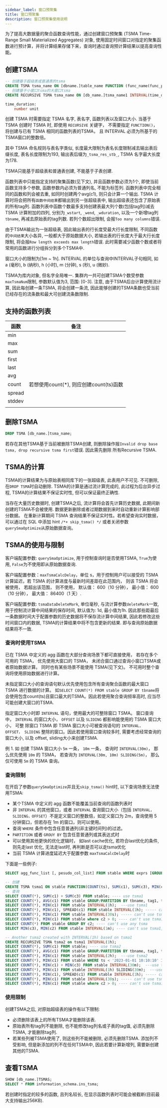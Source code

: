 ```yaml
---
sidebar_label: 窗口预聚集
title: 窗口预聚集
description: 窗口预聚集使用说明
---
```


为了提高大数据量的聚合函数查询性能，通过创建窗口预聚集 (TSMA Time-Range Small Materialized Aggregates) 对象, 使用固定时间窗口对指定的聚集函数进行预计算，并将计算结果存储下来，查询时通过查询预计算结果以提高查询性能。

## 创建TSMA

```sql
-- 创建基于超级表或普通表的tsma
CREATE TSMA tsma_name ON [dbname.]table_name FUNCTION (func_name(func_param) [, ...] ) INTERVAL(time_duration);
-- 创建基于小窗口tsma的大窗口tsma
CREATE RECURSIVE TSMA tsma_name ON [db_name.]tsma_name1 INTERVAL(time_duration);

time_duration:
    number unit
```

创建 TSMA 时需要指定 TSMA 名字, 表名字, 函数列表以及窗口大小. 当基于 TSMA 创建时 TSMA 时, 即使用 `RECURSIVE` 关键字， 不需要指定 `FUNCTION()`， 将创建与已有 TSMA 相同的函数列表的TSMA， 且 INTERVAL 必须为所基于的TSMA窗口的整数倍。

其中 TSMA 命名规则与表名字类似, 长度最大限制为表名长度限制减去输出表后缀长度, 表名长度限制为193, 输出表后缀为`_tsma_res_stb_`, TSMA 名字最大长度为178.

TSMA只能基于超级表和普通表创建, 不能基于子表创建.

函数列表中只能指定支持的聚集函数(见下文), 并且函数参数必须为1个, 即使当前函数支持多个参数, 函数参数内必须为普通列名, 不能为标签列. 函数列表中完全相同的函数和列会被去重, 如同时创建两个avg(c1), 则只会计算一个输出. TSMA 计算时将会把所有`函数中间结果`都输出到另一张超级表中, 输出超级表还包含了原始表的所有tag列. 函数列表中函数个数最多支持创建表最大列个数(包括tag列)减去 TSMA 计算附加的四列, 分别为`_wstart`, `_wend`, `_wduration`, 以及一个新增tag列 `tbname`, 再减去原始表的tag列数. 若列个数超出限制, 会报`Too many columns`错误. 

由于TSMA输出为一张超级表, 因此输出表的行长度受最大行长度限制, 不同函数的`中间结果`大小各异, 一般都大于原始数据大小, 若输出表的行长度大于最大行长度限制, 将会报`Row length exceeds max length`错误. 此时需要减少函数个数或者将常用的函数进行分组拆分到多个TSMA中.

窗口大小的限制为[1m ~ 1h]. INTERVAL 的单位与查询中INTERVAL子句相同, 如 a (毫秒), b (纳秒), h (小时), m (分钟), s (秒), u (微妙).

TSMA为库内对象, 但名字全局唯一. 集群内一共可创建TSMA个数受参数`maxTsmaNum`限制, 参数默认值为3, 范围: [0-3]. 注意, 由于TSMA后台计算使用流计算, 因此每创建一条TSMA, 将会创建一条流, 因此能够创建的TSMA条数也受当前已经存在的流条数和最大可创建流条数限制.

## 支持的函数列表
| 函数|  备注 |
|---|---|
|min||
|max||
|sum||
|first||
|last||
|avg||
|count| 若想使用count(*), 则应创建count(ts)函数|
|spread||
|stddev||
|||

## 删除TSMA
```sql
DROP TSMA [db_name.]tsma_name;
```
若存在其他TSMA基于当前被删除TSMA创建, 则删除操作报`Invalid drop base tsma, drop recursive tsma first`错误. 因此需先删除 所有Recursive TSMA.

## TSMA的计算
TSMA的计算结果为与原始表相同库下的一张超级表, 此表用户不可见. 不可删除, 在`DROP TSMA`时自动删除. TSMA的计算是通过流计算完成的, 此过程为后台异步过程, TSMA的计算结果不保证实时性, 但可以保证最终正确性.

当存在大量历史数据时, 创建TSMA之后, 流计算将会首先计算历史数据, 此期间新创建的TSMA不会被使用. 数据更新删除或者过期数据到来时自动重新计算影响部分数据。 在重新计算期间 TSMA 查询结果不保证实时性。若希望查询实时数据， 可以通过在 SQL 中添加 hint `/*+ skip_tsma() */` 或者关闭参数`querySmaOptimize`从原始数据查询。

## TSMA的使用与限制

客户端配置参数: `querySmaOptimize`, 用于控制查询时是否使用TSMA, `True`为使用, `False`为不使用即从原始数据查询.

客户端配置参数：`maxTsmaCalcDelay`，单位 s，用于控制用户可以接受的 TSMA 计算延迟，若 TSMA 的计算进度与最新时间差距在此范围内， 则该 TSMA 将会被使用， 若超出该范围， 则不使用， 默认值： 600（10 分钟）， 最小值： 600（10 分钟）， 最大值： 86400（1 天）.

客户端配置参数: `tsmaDataDeleteMark`, 单位毫秒, 与流计算参数`deleteMark`一致, 用于控制流计算中间结果的保存时间, 默认值为: 1d, 最小值为1h. 因此那些距最后一条数据时间大于配置参数的历史数据将不保存流计算中间结果, 因此若修改这些时间窗口内的数据, TSMA的计算结果中将不包含更新的结果. 即与查询原始数据结果将不一致.

### 查询时使用TSMA

已在 TSMA 中定义的 agg 函数在大部分查询场景下都可直接使用， 若存在多个可用的 TSMA， 优先使用大窗口的 TSMA， 未闭合窗口通过查询小窗口TSMA或者原始数据计算。 同时也有某些场景不能使用 TSMA(见下文)。 不可用时整个查询将使用原始数据进行计算。 

未指定窗口大小的查询语句默认优先使用包含所有查询聚合函数的最大窗口 TSMA 进行数据的计算。 如`SELECT COUNT(*) FROM stable GROUP BY tbname`将会使用包含count(ts)且窗口最大的TSMA。因此若使用聚合查询频率高时, 应当尽可能创建大窗口的TSMA.

指定窗口大小时即 `INTERVAL` 语句，使用最大的可整除窗口 TSMA。 窗口查询中， `INTERVAL` 的窗口大小， `OFFSET` 以及 `SLIDING` 都影响能使用的 TSMA 窗口大小， 可整 除窗口 TSMA 即 TSMA 窗口大小可被查询语句的 `INTERVAL， OFFSET， SLIDING` 整除的窗口。因此若使用窗口查询较多时, 需要考虑经常查询的窗口大小, 以及 offset, sliding大小来创建TSMA.

例 1. 如 创建 TSMA 窗口大小 `5m` 一条， `10m` 一条， 查询时 `INTERVAL(30m)`， 那么优先使用 `10m` 的 TSMA， 若查询为 `INTERVAL(30m, 10m) SLIDING(5m)`， 那么仅可使用 `5m` 的 TSMA 查询。


### 查询限制

在开启了参数`querySmaOptimize`并且无`skip_tsma()` hint时, 以下查询场景无法使用TSMA:

- 某个TSMA 中定义的 agg 函数不能覆盖当前查询的函数列表时
- 非 `INTERVAL` 的其他窗口，或者 `INTERVAL` 查询窗口大小（包括 `INTERVAL，SLIDING，OFFSET`）不是定义窗口的整数倍，如定义窗口为 2m，查询使用 5 分钟窗口，但若存在 1m 的窗口，则可以使用。
- 查询 `WHERE` 条件中包含任意普通列(非主键时间列)的过滤。
- `PARTITION` 或者 `GROUY BY` 包含任意普通列或其表达式时
- 可以使用其他更快的优化逻辑时， 如last cache优化, 若符合last优化的条件, 则先走last 优化, 无法走last时, 再判断是否可以走tsma优化
- 当前 TSMA 计算进度延迟大于配置参数 `maxTsmaCalcDelay`时

下面是一些例子:

```sql
SELECT agg_func_list [, pesudo_col_list] FROM stable WHERE exprs [GROUP/PARTITION BY [tbname] [, tag_list]] [HAVING ...] [INTERVAL(time_duration, offset) SLIDING(duration)]...;

-- 创建
CREATE TSMA tsma1 ON stable FUNCTION(COUNT(ts), SUM(c1), SUM(c3), MIN(c1), MIN(c3), AVG(c1)) INTERVAL(1m);
-- 查询
SELECT COUNT(*), SUM(c1) + SUM(c3) FROM stable; ---- use tsma1
SELECT COUNT(*), AVG(c1) FROM stable GROUP/PARTITION BY tbname, tag1, tag2;  --- use tsma1
SELECT COUNT(*), MIN(c1) FROM stable INTERVAL(1h);  ---use tsma1
SELECT COUNT(*), MIN(c1), SPREAD(c1) FROM stable INTERVAL(1h); ----- can't use, spread func not defined, although SPREAD can be calculated by MIN and MAX which are defined.
SELECT COUNT(*), MIN(c1) FROM stable INTERVAL(30s); ----- can't use tsma1, time_duration not fit. Normally, query_time_duration should be multple of create_duration.
SELECT COUNT(*), MIN(c1) FROM stable where c2 > 0; ---- can't use tsma1, can't do c2 filtering
SELECT COUNT(*) FROM stable GROUP BY c2; ---- can't use any tsma
SELECT MIN(c3), MIN(c2) FROM stable INTERVAL(1m); ---- can't use tsma1, c2 is not defined in tsma1.

-- Another tsma2 created with INTERVAL(1h) based on tsma1
CREATE RECURSIVE TSMA tsma2 on tsma1 INTERVAL(1h);
SELECT COUNT(*), SUM(c1) FROM stable; ---- use tsma2
SELECT COUNT(*), AVG(c1) FROM stable GROUP/PARTITION BY tbname, tag1, tag2;  --- use tsma2
SELECT COUNT(*), MIN(c1) FROM stable INTERVAL(2h);  ---use tsma2
SELECT COUNT(*), MIN(c1) FROM stable WHERE ts < '2023-01-01 10:10:10' INTERVAL(30m); --use tsma1
SELECT COUNT(*), MIN(c1) + MIN(c3) FROM stable INTERVAL(30m);  ---use tsma1
SELECT COUNT(*), MIN(c1) FROM stable INTERVAL(1h) SLIDING(30m);  ---use tsma1
SELECT COUNT(*), MIN(c1), SPREAD(c1) FROM stable INTERVAL(1h); ----- can't use tsma1 or tsma2, spread func not defined
SELECT COUNT(*), MIN(c1) FROM stable INTERVAL(30s); ----- can't use tsma1 or tsma2, time_duration not fit. Normally, query_time_duration should be multple of create_duration.
SELECT COUNT(*), MIN(c1) FROM stable where c2 > 0; ---- can't use tsma1 or tsam2, can't do c2 filtering
```

### 使用限制

创建TSMA之后, 对原始超级表的操作有以下限制:

- 必须删除该表上的所有TSMA才能删除该表.
- 原始表所有tag列不能删除, 也不能修改tag列名或子表的tag值, 必须先删除TSMA, 才能删除tag列.
- 若某些列被TSMA使用了, 则这些列不能被删除, 必须先删除TSMA. 添加列不受影响, 但是新添加的列不在任何TSMA中, 因此若要计算新增列, 需要新创建其他的TSMA.

## 查看TSMA
```sql
SHOW [db_name.]TSMAS;
SELECT * FROM information_schema.ins_tsma;
```
若创建时指定的较多的函数, 且列名较长, 在显示函数列表时可能会被截断(目前最大支持输出256KB).
